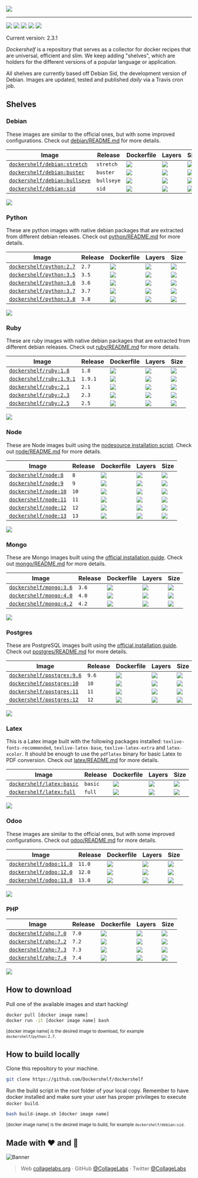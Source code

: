![](https://rawcdn.githack.com/Dockershelf/dockershelf/4db25518b4ed4507a278c56575072649fc52503a/images/banner.svg)

---

[![](https://img.shields.io/github/release/Dockershelf/dockershelf.svg)](https://github.com/Dockershelf/dockershelf/releases) [![](https://img.shields.io/travis/Dockershelf/dockershelf.svg)](https://travis-ci.org/Dockershelf/dockershelf) [![](https://img.shields.io/github/issues-raw/Dockershelf/dockershelf/in%20progress.svg?label=in%20progress)](https://github.com/Dockershelf/dockershelf/issues?q=is%3Aissue+is%3Aopen+label%3A%22in+progress%22) [![](https://badges.gitter.im/Dockershelf/dockershelf.svg)](https://gitter.im/Dockershelf/dockershelf) [![](https://cla-assistant.io/readme/badge/Dockershelf/dockershelf)](https://cla-assistant.io/Dockershelf/dockershelf)

Current version: 2.3.1

*Dockershelf* is a repository that serves as a collector for docker recipes that are universal, efficient and slim. We keep adding "shelves", which are holders for the different versions of a popular language or application.

All shelves are currently based off Debian Sid, the development version of Debian. Images are updated, tested and published *daily* via a Travis cron job.

## Shelves

### Debian

These images are similar to the official ones, but with some improved configurations. Check out [debian/README.md](https://github.com/Dockershelf/dockershelf/blob/master/debian/README.md) for more details.

|Image  |Release  |Dockerfile  |Layers  |Size  |
|-------|---------|------------|--------|------|
|[`dockershelf/debian:stretch`](https://hub.docker.com/r/dockershelf/debian)|`stretch`|[![](https://img.shields.io/badge/-debian%2Fstretch%2FDockerfile-blue.svg?colorA=22313f&colorB=4a637b&maxAge=86400&logo=docker)](https://github.com/Dockershelf/dockershelf/blob/master/debian/stretch/Dockerfile)|[![](https://img.shields.io/microbadger/layers/dockershelf/debian/stretch.svg?colorA=22313f&colorB=4a637b&maxAge=86400)](https://microbadger.com/images/dockershelf/debian:stretch)|[![](https://img.shields.io/microbadger/image-size/dockershelf/debian/stretch.svg?colorA=22313f&colorB=4a637b&maxAge=86400)](https://microbadger.com/images/dockershelf/debian:stretch)|
|[`dockershelf/debian:buster`](https://hub.docker.com/r/dockershelf/debian)|`buster`|[![](https://img.shields.io/badge/-debian%2Fbuster%2FDockerfile-blue.svg?colorA=22313f&colorB=4a637b&maxAge=86400&logo=docker)](https://github.com/Dockershelf/dockershelf/blob/master/debian/buster/Dockerfile)|[![](https://img.shields.io/microbadger/layers/dockershelf/debian/buster.svg?colorA=22313f&colorB=4a637b&maxAge=86400)](https://microbadger.com/images/dockershelf/debian:buster)|[![](https://img.shields.io/microbadger/image-size/dockershelf/debian/buster.svg?colorA=22313f&colorB=4a637b&maxAge=86400)](https://microbadger.com/images/dockershelf/debian:buster)|
|[`dockershelf/debian:bullseye`](https://hub.docker.com/r/dockershelf/debian)|`bullseye`|[![](https://img.shields.io/badge/-debian%2Fbullseye%2FDockerfile-blue.svg?colorA=22313f&colorB=4a637b&maxAge=86400&logo=docker)](https://github.com/Dockershelf/dockershelf/blob/master/debian/bullseye/Dockerfile)|[![](https://img.shields.io/microbadger/layers/dockershelf/debian/bullseye.svg?colorA=22313f&colorB=4a637b&maxAge=86400)](https://microbadger.com/images/dockershelf/debian:bullseye)|[![](https://img.shields.io/microbadger/image-size/dockershelf/debian/bullseye.svg?colorA=22313f&colorB=4a637b&maxAge=86400)](https://microbadger.com/images/dockershelf/debian:bullseye)|
|[`dockershelf/debian:sid`](https://hub.docker.com/r/dockershelf/debian)|`sid`|[![](https://img.shields.io/badge/-debian%2Fsid%2FDockerfile-blue.svg?colorA=22313f&colorB=4a637b&maxAge=86400&logo=docker)](https://github.com/Dockershelf/dockershelf/blob/master/debian/sid/Dockerfile)|[![](https://img.shields.io/microbadger/layers/dockershelf/debian/sid.svg?colorA=22313f&colorB=4a637b&maxAge=86400)](https://microbadger.com/images/dockershelf/debian:sid)|[![](https://img.shields.io/microbadger/image-size/dockershelf/debian/sid.svg?colorA=22313f&colorB=4a637b&maxAge=86400)](https://microbadger.com/images/dockershelf/debian:sid)|

![](https://rawcdn.githack.com/Dockershelf/dockershelf/42161077720b74d46b2ed8e51cb5bb958bb0406a/images/table.svg)

### Python

These are python images with native debian packages that are extracted from different debian releases. Check out [python/README.md](https://github.com/Dockershelf/dockershelf/blob/master/python/README.md) for more details.

|Image  |Release  |Dockerfile  |Layers  |Size  |
|-------|---------|------------|--------|------|
|[`dockershelf/python:2.7`](https://hub.docker.com/r/dockershelf/python)|`2.7`|[![](https://img.shields.io/badge/-python%2F2.7%2FDockerfile-blue.svg?colorA=22313f&colorB=4a637b&maxAge=86400&logo=docker)](https://github.com/Dockershelf/dockershelf/blob/master/python/2.7/Dockerfile)|[![](https://img.shields.io/microbadger/layers/dockershelf/python/2.7.svg?colorA=22313f&colorB=4a637b&maxAge=86400)](https://microbadger.com/images/dockershelf/python:2.7)|[![](https://img.shields.io/microbadger/image-size/dockershelf/python/2.7.svg?colorA=22313f&colorB=4a637b&maxAge=86400)](https://microbadger.com/images/dockershelf/python:2.7)|
|[`dockershelf/python:3.5`](https://hub.docker.com/r/dockershelf/python)|`3.5`|[![](https://img.shields.io/badge/-python%2F3.5%2FDockerfile-blue.svg?colorA=22313f&colorB=4a637b&maxAge=86400&logo=docker)](https://github.com/Dockershelf/dockershelf/blob/master/python/3.5/Dockerfile)|[![](https://img.shields.io/microbadger/layers/dockershelf/python/3.5.svg?colorA=22313f&colorB=4a637b&maxAge=86400)](https://microbadger.com/images/dockershelf/python:3.5)|[![](https://img.shields.io/microbadger/image-size/dockershelf/python/3.5.svg?colorA=22313f&colorB=4a637b&maxAge=86400)](https://microbadger.com/images/dockershelf/python:3.5)|
|[`dockershelf/python:3.6`](https://hub.docker.com/r/dockershelf/python)|`3.6`|[![](https://img.shields.io/badge/-python%2F3.6%2FDockerfile-blue.svg?colorA=22313f&colorB=4a637b&maxAge=86400&logo=docker)](https://github.com/Dockershelf/dockershelf/blob/master/python/3.6/Dockerfile)|[![](https://img.shields.io/microbadger/layers/dockershelf/python/3.6.svg?colorA=22313f&colorB=4a637b&maxAge=86400)](https://microbadger.com/images/dockershelf/python:3.6)|[![](https://img.shields.io/microbadger/image-size/dockershelf/python/3.6.svg?colorA=22313f&colorB=4a637b&maxAge=86400)](https://microbadger.com/images/dockershelf/python:3.6)|
|[`dockershelf/python:3.7`](https://hub.docker.com/r/dockershelf/python)|`3.7`|[![](https://img.shields.io/badge/-python%2F3.7%2FDockerfile-blue.svg?colorA=22313f&colorB=4a637b&maxAge=86400&logo=docker)](https://github.com/Dockershelf/dockershelf/blob/master/python/3.7/Dockerfile)|[![](https://img.shields.io/microbadger/layers/dockershelf/python/3.7.svg?colorA=22313f&colorB=4a637b&maxAge=86400)](https://microbadger.com/images/dockershelf/python:3.7)|[![](https://img.shields.io/microbadger/image-size/dockershelf/python/3.7.svg?colorA=22313f&colorB=4a637b&maxAge=86400)](https://microbadger.com/images/dockershelf/python:3.7)|
|[`dockershelf/python:3.8`](https://hub.docker.com/r/dockershelf/python)|`3.8`|[![](https://img.shields.io/badge/-python%2F3.8%2FDockerfile-blue.svg?colorA=22313f&colorB=4a637b&maxAge=86400&logo=docker)](https://github.com/Dockershelf/dockershelf/blob/master/python/3.8/Dockerfile)|[![](https://img.shields.io/microbadger/layers/dockershelf/python/3.8.svg?colorA=22313f&colorB=4a637b&maxAge=86400)](https://microbadger.com/images/dockershelf/python:3.8)|[![](https://img.shields.io/microbadger/image-size/dockershelf/python/3.8.svg?colorA=22313f&colorB=4a637b&maxAge=86400)](https://microbadger.com/images/dockershelf/python:3.8)|

![](https://rawcdn.githack.com/Dockershelf/dockershelf/42161077720b74d46b2ed8e51cb5bb958bb0406a/images/table.svg)

### Ruby

These are ruby images with native debian packages that are extracted from different debian releases. Check out [ruby/README.md](https://github.com/Dockershelf/dockershelf/blob/master/ruby/README.md) for more details.

|Image  |Release  |Dockerfile  |Layers  |Size  |
|-------|---------|------------|--------|------|
|[`dockershelf/ruby:1.8`](https://hub.docker.com/r/dockershelf/ruby)|`1.8`|[![](https://img.shields.io/badge/-ruby%2F1.8%2FDockerfile-blue.svg?colorA=22313f&colorB=4a637b&maxAge=86400&logo=docker)](https://github.com/Dockershelf/dockershelf/blob/master/ruby/1.8/Dockerfile)|[![](https://img.shields.io/microbadger/layers/dockershelf/ruby/1.8.svg?colorA=22313f&colorB=4a637b&maxAge=86400)](https://microbadger.com/images/dockershelf/ruby:1.8)|[![](https://img.shields.io/microbadger/image-size/dockershelf/ruby/1.8.svg?colorA=22313f&colorB=4a637b&maxAge=86400)](https://microbadger.com/images/dockershelf/ruby:1.8)|
|[`dockershelf/ruby:1.9.1`](https://hub.docker.com/r/dockershelf/ruby)|`1.9.1`|[![](https://img.shields.io/badge/-ruby%2F1.9.1%2FDockerfile-blue.svg?colorA=22313f&colorB=4a637b&maxAge=86400&logo=docker)](https://github.com/Dockershelf/dockershelf/blob/master/ruby/1.9.1/Dockerfile)|[![](https://img.shields.io/microbadger/layers/dockershelf/ruby/1.9.1.svg?colorA=22313f&colorB=4a637b&maxAge=86400)](https://microbadger.com/images/dockershelf/ruby:1.9.1)|[![](https://img.shields.io/microbadger/image-size/dockershelf/ruby/1.9.1.svg?colorA=22313f&colorB=4a637b&maxAge=86400)](https://microbadger.com/images/dockershelf/ruby:1.9.1)|
|[`dockershelf/ruby:2.1`](https://hub.docker.com/r/dockershelf/ruby)|`2.1`|[![](https://img.shields.io/badge/-ruby%2F2.1%2FDockerfile-blue.svg?colorA=22313f&colorB=4a637b&maxAge=86400&logo=docker)](https://github.com/Dockershelf/dockershelf/blob/master/ruby/2.1/Dockerfile)|[![](https://img.shields.io/microbadger/layers/dockershelf/ruby/2.1.svg?colorA=22313f&colorB=4a637b&maxAge=86400)](https://microbadger.com/images/dockershelf/ruby:2.1)|[![](https://img.shields.io/microbadger/image-size/dockershelf/ruby/2.1.svg?colorA=22313f&colorB=4a637b&maxAge=86400)](https://microbadger.com/images/dockershelf/ruby:2.1)|
|[`dockershelf/ruby:2.3`](https://hub.docker.com/r/dockershelf/ruby)|`2.3`|[![](https://img.shields.io/badge/-ruby%2F2.3%2FDockerfile-blue.svg?colorA=22313f&colorB=4a637b&maxAge=86400&logo=docker)](https://github.com/Dockershelf/dockershelf/blob/master/ruby/2.3/Dockerfile)|[![](https://img.shields.io/microbadger/layers/dockershelf/ruby/2.3.svg?colorA=22313f&colorB=4a637b&maxAge=86400)](https://microbadger.com/images/dockershelf/ruby:2.3)|[![](https://img.shields.io/microbadger/image-size/dockershelf/ruby/2.3.svg?colorA=22313f&colorB=4a637b&maxAge=86400)](https://microbadger.com/images/dockershelf/ruby:2.3)|
|[`dockershelf/ruby:2.5`](https://hub.docker.com/r/dockershelf/ruby)|`2.5`|[![](https://img.shields.io/badge/-ruby%2F2.5%2FDockerfile-blue.svg?colorA=22313f&colorB=4a637b&maxAge=86400&logo=docker)](https://github.com/Dockershelf/dockershelf/blob/master/ruby/2.5/Dockerfile)|[![](https://img.shields.io/microbadger/layers/dockershelf/ruby/2.5.svg?colorA=22313f&colorB=4a637b&maxAge=86400)](https://microbadger.com/images/dockershelf/ruby:2.5)|[![](https://img.shields.io/microbadger/image-size/dockershelf/ruby/2.5.svg?colorA=22313f&colorB=4a637b&maxAge=86400)](https://microbadger.com/images/dockershelf/ruby:2.5)|

![](https://rawcdn.githack.com/Dockershelf/dockershelf/42161077720b74d46b2ed8e51cb5bb958bb0406a/images/table.svg)

### Node

These are Node images built using the [nodesource installation script](https://nodejs.org/en/download/package-manager/#debian-and-ubuntu-based-linux-distributions). Check out [node/README.md](https://github.com/Dockershelf/dockershelf/blob/master/node/README.md) for more details.

|Image  |Release  |Dockerfile  |Layers  |Size  |
|-------|---------|------------|--------|------|
|[`dockershelf/node:8`](https://hub.docker.com/r/dockershelf/node)|`8`|[![](https://img.shields.io/badge/-node%2F8%2FDockerfile-blue.svg?colorA=22313f&colorB=4a637b&maxAge=86400&logo=docker)](https://github.com/Dockershelf/dockershelf/blob/master/node/8/Dockerfile)|[![](https://img.shields.io/microbadger/layers/dockershelf/node/8.svg?colorA=22313f&colorB=4a637b&maxAge=86400)](https://microbadger.com/images/dockershelf/node:8)|[![](https://img.shields.io/microbadger/image-size/dockershelf/node/8.svg?colorA=22313f&colorB=4a637b&maxAge=86400)](https://microbadger.com/images/dockershelf/node:8)|
|[`dockershelf/node:9`](https://hub.docker.com/r/dockershelf/node)|`9`|[![](https://img.shields.io/badge/-node%2F9%2FDockerfile-blue.svg?colorA=22313f&colorB=4a637b&maxAge=86400&logo=docker)](https://github.com/Dockershelf/dockershelf/blob/master/node/9/Dockerfile)|[![](https://img.shields.io/microbadger/layers/dockershelf/node/9.svg?colorA=22313f&colorB=4a637b&maxAge=86400)](https://microbadger.com/images/dockershelf/node:9)|[![](https://img.shields.io/microbadger/image-size/dockershelf/node/9.svg?colorA=22313f&colorB=4a637b&maxAge=86400)](https://microbadger.com/images/dockershelf/node:9)|
|[`dockershelf/node:10`](https://hub.docker.com/r/dockershelf/node)|`10`|[![](https://img.shields.io/badge/-node%2F10%2FDockerfile-blue.svg?colorA=22313f&colorB=4a637b&maxAge=86400&logo=docker)](https://github.com/Dockershelf/dockershelf/blob/master/node/10/Dockerfile)|[![](https://img.shields.io/microbadger/layers/dockershelf/node/10.svg?colorA=22313f&colorB=4a637b&maxAge=86400)](https://microbadger.com/images/dockershelf/node:10)|[![](https://img.shields.io/microbadger/image-size/dockershelf/node/10.svg?colorA=22313f&colorB=4a637b&maxAge=86400)](https://microbadger.com/images/dockershelf/node:10)|
|[`dockershelf/node:11`](https://hub.docker.com/r/dockershelf/node)|`11`|[![](https://img.shields.io/badge/-node%2F11%2FDockerfile-blue.svg?colorA=22313f&colorB=4a637b&maxAge=86400&logo=docker)](https://github.com/Dockershelf/dockershelf/blob/master/node/11/Dockerfile)|[![](https://img.shields.io/microbadger/layers/dockershelf/node/11.svg?colorA=22313f&colorB=4a637b&maxAge=86400)](https://microbadger.com/images/dockershelf/node:11)|[![](https://img.shields.io/microbadger/image-size/dockershelf/node/11.svg?colorA=22313f&colorB=4a637b&maxAge=86400)](https://microbadger.com/images/dockershelf/node:11)|
|[`dockershelf/node:12`](https://hub.docker.com/r/dockershelf/node)|`12`|[![](https://img.shields.io/badge/-node%2F12%2FDockerfile-blue.svg?colorA=22313f&colorB=4a637b&maxAge=86400&logo=docker)](https://github.com/Dockershelf/dockershelf/blob/master/node/12/Dockerfile)|[![](https://img.shields.io/microbadger/layers/dockershelf/node/12.svg?colorA=22313f&colorB=4a637b&maxAge=86400)](https://microbadger.com/images/dockershelf/node:12)|[![](https://img.shields.io/microbadger/image-size/dockershelf/node/12.svg?colorA=22313f&colorB=4a637b&maxAge=86400)](https://microbadger.com/images/dockershelf/node:12)|
|[`dockershelf/node:13`](https://hub.docker.com/r/dockershelf/node)|`13`|[![](https://img.shields.io/badge/-node%2F13%2FDockerfile-blue.svg?colorA=22313f&colorB=4a637b&maxAge=86400&logo=docker)](https://github.com/Dockershelf/dockershelf/blob/master/node/13/Dockerfile)|[![](https://img.shields.io/microbadger/layers/dockershelf/node/13.svg?colorA=22313f&colorB=4a637b&maxAge=86400)](https://microbadger.com/images/dockershelf/node:13)|[![](https://img.shields.io/microbadger/image-size/dockershelf/node/13.svg?colorA=22313f&colorB=4a637b&maxAge=86400)](https://microbadger.com/images/dockershelf/node:13)|

![](https://rawcdn.githack.com/Dockershelf/dockershelf/42161077720b74d46b2ed8e51cb5bb958bb0406a/images/table.svg)

### Mongo

These are Mongo images built using the [official installation guide](https://docs.mongodb.com/manual/tutorial/install-mongodb-on-debian/). Check out [mongo/README.md](https://github.com/Dockershelf/dockershelf/blob/master/mongo/README.md) for more details.

|Image  |Release  |Dockerfile  |Layers  |Size  |
|-------|---------|------------|--------|------|
|[`dockershelf/mongo:3.6`](https://hub.docker.com/r/dockershelf/mongo)|`3.6`|[![](https://img.shields.io/badge/-mongo%2F3.6%2FDockerfile-blue.svg?colorA=22313f&colorB=4a637b&maxAge=86400&logo=docker)](https://github.com/Dockershelf/dockershelf/blob/master/mongo/3.6/Dockerfile)|[![](https://img.shields.io/microbadger/layers/dockershelf/mongo/3.6.svg?colorA=22313f&colorB=4a637b&maxAge=86400)](https://microbadger.com/images/dockershelf/mongo:3.6)|[![](https://img.shields.io/microbadger/image-size/dockershelf/mongo/3.6.svg?colorA=22313f&colorB=4a637b&maxAge=86400)](https://microbadger.com/images/dockershelf/mongo:3.6)|
|[`dockershelf/mongo:4.0`](https://hub.docker.com/r/dockershelf/mongo)|`4.0`|[![](https://img.shields.io/badge/-mongo%2F4.0%2FDockerfile-blue.svg?colorA=22313f&colorB=4a637b&maxAge=86400&logo=docker)](https://github.com/Dockershelf/dockershelf/blob/master/mongo/4.0/Dockerfile)|[![](https://img.shields.io/microbadger/layers/dockershelf/mongo/4.0.svg?colorA=22313f&colorB=4a637b&maxAge=86400)](https://microbadger.com/images/dockershelf/mongo:4.0)|[![](https://img.shields.io/microbadger/image-size/dockershelf/mongo/4.0.svg?colorA=22313f&colorB=4a637b&maxAge=86400)](https://microbadger.com/images/dockershelf/mongo:4.0)|
|[`dockershelf/mongo:4.2`](https://hub.docker.com/r/dockershelf/mongo)|`4.2`|[![](https://img.shields.io/badge/-mongo%2F4.2%2FDockerfile-blue.svg?colorA=22313f&colorB=4a637b&maxAge=86400&logo=docker)](https://github.com/Dockershelf/dockershelf/blob/master/mongo/4.2/Dockerfile)|[![](https://img.shields.io/microbadger/layers/dockershelf/mongo/4.2.svg?colorA=22313f&colorB=4a637b&maxAge=86400)](https://microbadger.com/images/dockershelf/mongo:4.2)|[![](https://img.shields.io/microbadger/image-size/dockershelf/mongo/4.2.svg?colorA=22313f&colorB=4a637b&maxAge=86400)](https://microbadger.com/images/dockershelf/mongo:4.2)|

![](https://rawcdn.githack.com/Dockershelf/dockershelf/42161077720b74d46b2ed8e51cb5bb958bb0406a/images/table.svg)

### Postgres

These are PostgreSQL images built using the [official installation guide](https://www.postgresql.org/download/linux/debian/). Check out [postgres/README.md](https://github.com/Dockershelf/dockershelf/blob/master/postgres/README.md) for more details.

|Image  |Release  |Dockerfile  |Layers  |Size  |
|-------|---------|------------|--------|------|
|[`dockershelf/postgres:9.6`](https://hub.docker.com/r/dockershelf/postgres)|`9.6`|[![](https://img.shields.io/badge/-postgres%2F9.6%2FDockerfile-blue.svg?colorA=22313f&colorB=4a637b&maxAge=86400&logo=docker)](https://github.com/Dockershelf/dockershelf/blob/master/postgres/9.6/Dockerfile)|[![](https://img.shields.io/microbadger/layers/dockershelf/postgres/9.6.svg?colorA=22313f&colorB=4a637b&maxAge=86400)](https://microbadger.com/images/dockershelf/postgres:9.6)|[![](https://img.shields.io/microbadger/image-size/dockershelf/postgres/9.6.svg?colorA=22313f&colorB=4a637b&maxAge=86400)](https://microbadger.com/images/dockershelf/postgres:9.6)|
|[`dockershelf/postgres:10`](https://hub.docker.com/r/dockershelf/postgres)|`10`|[![](https://img.shields.io/badge/-postgres%2F10%2FDockerfile-blue.svg?colorA=22313f&colorB=4a637b&maxAge=86400&logo=docker)](https://github.com/Dockershelf/dockershelf/blob/master/postgres/10/Dockerfile)|[![](https://img.shields.io/microbadger/layers/dockershelf/postgres/10.svg?colorA=22313f&colorB=4a637b&maxAge=86400)](https://microbadger.com/images/dockershelf/postgres:10)|[![](https://img.shields.io/microbadger/image-size/dockershelf/postgres/10.svg?colorA=22313f&colorB=4a637b&maxAge=86400)](https://microbadger.com/images/dockershelf/postgres:10)|
|[`dockershelf/postgres:11`](https://hub.docker.com/r/dockershelf/postgres)|`11`|[![](https://img.shields.io/badge/-postgres%2F11%2FDockerfile-blue.svg?colorA=22313f&colorB=4a637b&maxAge=86400&logo=docker)](https://github.com/Dockershelf/dockershelf/blob/master/postgres/11/Dockerfile)|[![](https://img.shields.io/microbadger/layers/dockershelf/postgres/11.svg?colorA=22313f&colorB=4a637b&maxAge=86400)](https://microbadger.com/images/dockershelf/postgres:11)|[![](https://img.shields.io/microbadger/image-size/dockershelf/postgres/11.svg?colorA=22313f&colorB=4a637b&maxAge=86400)](https://microbadger.com/images/dockershelf/postgres:11)|
|[`dockershelf/postgres:12`](https://hub.docker.com/r/dockershelf/postgres)|`12`|[![](https://img.shields.io/badge/-postgres%2F12%2FDockerfile-blue.svg?colorA=22313f&colorB=4a637b&maxAge=86400&logo=docker)](https://github.com/Dockershelf/dockershelf/blob/master/postgres/12/Dockerfile)|[![](https://img.shields.io/microbadger/layers/dockershelf/postgres/12.svg?colorA=22313f&colorB=4a637b&maxAge=86400)](https://microbadger.com/images/dockershelf/postgres:12)|[![](https://img.shields.io/microbadger/image-size/dockershelf/postgres/12.svg?colorA=22313f&colorB=4a637b&maxAge=86400)](https://microbadger.com/images/dockershelf/postgres:12)|

![](https://rawcdn.githack.com/Dockershelf/dockershelf/42161077720b74d46b2ed8e51cb5bb958bb0406a/images/table.svg)

### Latex

This is a Latex image built with the following packages installed: `texlive-fonts-recommended`, `texlive-latex-base`, `texlive-latex-extra` and `latex-xcolor`. It should be enough to use the `pdflatex` binary for basic Latex to PDF conversion. Check out [latex/README.md](https://github.com/Dockershelf/dockershelf/blob/master/latex/README.md) for more details.

|Image  |Release  |Dockerfile  |Layers  |Size  |
|-------|---------|------------|--------|------|
|[`dockershelf/latex:basic`](https://hub.docker.com/r/dockershelf/latex)|`basic`|[![](https://img.shields.io/badge/-latex%2Fbasic%2FDockerfile-blue.svg?colorA=22313f&colorB=4a637b&maxAge=86400&logo=docker)](https://github.com/Dockershelf/dockershelf/blob/master/latex/basic/Dockerfile)|[![](https://img.shields.io/microbadger/layers/dockershelf/latex/basic.svg?colorA=22313f&colorB=4a637b&maxAge=86400)](https://microbadger.com/images/dockershelf/latex:basic)|[![](https://img.shields.io/microbadger/image-size/dockershelf/latex/basic.svg?colorA=22313f&colorB=4a637b&maxAge=86400)](https://microbadger.com/images/dockershelf/latex:basic)|
|[`dockershelf/latex:full`](https://hub.docker.com/r/dockershelf/latex)|`full`|[![](https://img.shields.io/badge/-latex%2Ffull%2FDockerfile-blue.svg?colorA=22313f&colorB=4a637b&maxAge=86400&logo=docker)](https://github.com/Dockershelf/dockershelf/blob/master/latex/full/Dockerfile)|[![](https://img.shields.io/microbadger/layers/dockershelf/latex/full.svg?colorA=22313f&colorB=4a637b&maxAge=86400)](https://microbadger.com/images/dockershelf/latex:full)|[![](https://img.shields.io/microbadger/image-size/dockershelf/latex/full.svg?colorA=22313f&colorB=4a637b&maxAge=86400)](https://microbadger.com/images/dockershelf/latex:full)|

![](https://rawcdn.githack.com/Dockershelf/dockershelf/42161077720b74d46b2ed8e51cb5bb958bb0406a/images/table.svg)

### Odoo

These images are similar to the official ones, but with some improved configurations. Check out [odoo/README.md](https://github.com/Dockershelf/dockershelf/blob/master/odoo/README.md) for more details.

|Image  |Release  |Dockerfile  |Layers  |Size  |
|-------|---------|------------|--------|------|
|[`dockershelf/odoo:11.0`](https://hub.docker.com/r/dockershelf/odoo)|`11.0`|[![](https://img.shields.io/badge/-odoo%2F11.0%2FDockerfile-blue.svg?colorA=22313f&colorB=4a637b&maxAge=86400&logo=docker)](https://github.com/Dockershelf/dockershelf/blob/master/odoo/11.0/Dockerfile)|[![](https://img.shields.io/microbadger/layers/dockershelf/odoo/11.0.svg?colorA=22313f&colorB=4a637b&maxAge=86400)](https://microbadger.com/images/dockershelf/odoo:11.0)|[![](https://img.shields.io/microbadger/image-size/dockershelf/odoo/11.0.svg?colorA=22313f&colorB=4a637b&maxAge=86400)](https://microbadger.com/images/dockershelf/odoo:11.0)|
|[`dockershelf/odoo:12.0`](https://hub.docker.com/r/dockershelf/odoo)|`12.0`|[![](https://img.shields.io/badge/-odoo%2F12.0%2FDockerfile-blue.svg?colorA=22313f&colorB=4a637b&maxAge=86400&logo=docker)](https://github.com/Dockershelf/dockershelf/blob/master/odoo/12.0/Dockerfile)|[![](https://img.shields.io/microbadger/layers/dockershelf/odoo/12.0.svg?colorA=22313f&colorB=4a637b&maxAge=86400)](https://microbadger.com/images/dockershelf/odoo:12.0)|[![](https://img.shields.io/microbadger/image-size/dockershelf/odoo/12.0.svg?colorA=22313f&colorB=4a637b&maxAge=86400)](https://microbadger.com/images/dockershelf/odoo:12.0)|
|[`dockershelf/odoo:13.0`](https://hub.docker.com/r/dockershelf/odoo)|`13.0`|[![](https://img.shields.io/badge/-odoo%2F13.0%2FDockerfile-blue.svg?colorA=22313f&colorB=4a637b&maxAge=86400&logo=docker)](https://github.com/Dockershelf/dockershelf/blob/master/odoo/13.0/Dockerfile)|[![](https://img.shields.io/microbadger/layers/dockershelf/odoo/13.0.svg?colorA=22313f&colorB=4a637b&maxAge=86400)](https://microbadger.com/images/dockershelf/odoo:13.0)|[![](https://img.shields.io/microbadger/image-size/dockershelf/odoo/13.0.svg?colorA=22313f&colorB=4a637b&maxAge=86400)](https://microbadger.com/images/dockershelf/odoo:13.0)|

![](https://rawcdn.githack.com/Dockershelf/dockershelf/42161077720b74d46b2ed8e51cb5bb958bb0406a/images/table.svg)

### PHP


|Image  |Release  |Dockerfile  |Layers  |Size  |
|-------|---------|------------|--------|------|
|[`dockershelf/php:7.0`](https://hub.docker.com/r/dockershelf/php)|`7.0`|[![](https://img.shields.io/badge/-php%2F7.0%2FDockerfile-blue.svg?colorA=22313f&colorB=4a637b&maxAge=86400&logo=docker)](https://github.com/Dockershelf/dockershelf/blob/master/php/7.0/Dockerfile)|[![](https://img.shields.io/microbadger/layers/dockershelf/php/7.0.svg?colorA=22313f&colorB=4a637b&maxAge=86400)](https://microbadger.com/images/dockershelf/php:7.0)|[![](https://img.shields.io/microbadger/image-size/dockershelf/php/7.0.svg?colorA=22313f&colorB=4a637b&maxAge=86400)](https://microbadger.com/images/dockershelf/php:7.0)|
|[`dockershelf/php:7.2`](https://hub.docker.com/r/dockershelf/php)|`7.2`|[![](https://img.shields.io/badge/-php%2F7.2%2FDockerfile-blue.svg?colorA=22313f&colorB=4a637b&maxAge=86400&logo=docker)](https://github.com/Dockershelf/dockershelf/blob/master/php/7.2/Dockerfile)|[![](https://img.shields.io/microbadger/layers/dockershelf/php/7.2.svg?colorA=22313f&colorB=4a637b&maxAge=86400)](https://microbadger.com/images/dockershelf/php:7.2)|[![](https://img.shields.io/microbadger/image-size/dockershelf/php/7.2.svg?colorA=22313f&colorB=4a637b&maxAge=86400)](https://microbadger.com/images/dockershelf/php:7.2)|
|[`dockershelf/php:7.3`](https://hub.docker.com/r/dockershelf/php)|`7.3`|[![](https://img.shields.io/badge/-php%2F7.3%2FDockerfile-blue.svg?colorA=22313f&colorB=4a637b&maxAge=86400&logo=docker)](https://github.com/Dockershelf/dockershelf/blob/master/php/7.3/Dockerfile)|[![](https://img.shields.io/microbadger/layers/dockershelf/php/7.3.svg?colorA=22313f&colorB=4a637b&maxAge=86400)](https://microbadger.com/images/dockershelf/php:7.3)|[![](https://img.shields.io/microbadger/image-size/dockershelf/php/7.3.svg?colorA=22313f&colorB=4a637b&maxAge=86400)](https://microbadger.com/images/dockershelf/php:7.3)|
|[`dockershelf/php:7.4`](https://hub.docker.com/r/dockershelf/php)|`7.4`|[![](https://img.shields.io/badge/-php%2F7.4%2FDockerfile-blue.svg?colorA=22313f&colorB=4a637b&maxAge=86400&logo=docker)](https://github.com/Dockershelf/dockershelf/blob/master/php/7.4/Dockerfile)|[![](https://img.shields.io/microbadger/layers/dockershelf/php/7.4.svg?colorA=22313f&colorB=4a637b&maxAge=86400)](https://microbadger.com/images/dockershelf/php:7.4)|[![](https://img.shields.io/microbadger/image-size/dockershelf/php/7.4.svg?colorA=22313f&colorB=4a637b&maxAge=86400)](https://microbadger.com/images/dockershelf/php:7.4)|

![](https://rawcdn.githack.com/Dockershelf/dockershelf/42161077720b74d46b2ed8e51cb5bb958bb0406a/images/table.svg)

## How to download

Pull one of the available images and start hacking!

```bash
docker pull [docker image name]
docker run -it [docker image name] bash
```
<sup>[docker image name] is the desired image to download, for example <code>dockershelf/python:2.7</code>.</sup>

## How to build locally

Clone this repository to your machine.

```bash
git clone https://github.com/Dockershelf/dockershelf
```

Run the build script in the root folder of your local copy. Remember to have docker installed and make sure your user has proper privileges to execute `docker build`.

```bash
bash build-image.sh [docker image name]
```

<sup>[docker image name] is the desired image to build, for example <code>dockershelf/debian:sid</code>.</sup>

## Made with :heart: and :hamburger:

![Banner](https://rawcdn.githack.com/Dockershelf/dockershelf/42161077720b74d46b2ed8e51cb5bb958bb0406a/images/promo-open-source.svg)

> Web [collagelabs.org](http://collagelabs.org/) · GitHub [@CollageLabs](https://github.com/CollageLabs) · Twitter [@CollageLabs](https://twitter.com/CollageLabs)